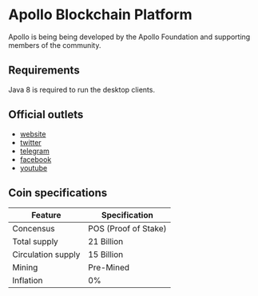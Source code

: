 # Apollo Blockchain Platform 
Apollo is being being developed by the Apollo Foundation and supporting members of the community.

## Requirements
Java 8 is required to run the desktop clients.

## Official outlets
- [website](https://Apollocurrency.com)
- [twitter](https://Twitter.com/Apollocurrency)
- [telegram](https://T.me/apollocommunity)
- [facebook](https://www.facebook.com/Apolloprivacycoin)
- [youtube](https://www.youtube.com/channel/UCZbB3PAUlkSKuBYEMG-l_CQ)

## Coin specifications

| Feature | Specification |
| ------------- | ------------- |
| Concensus | POS (Proof of Stake) |
| Total supply | 21 Billion |
| Circulation supply | 15 Billion |
| Mining | Pre-Mined |
| Inflation | 0% |
